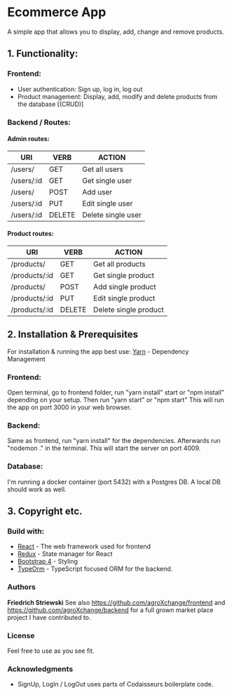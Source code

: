 
# Ecommerce App
 A simple app that allows you to display, add, change and remove products. 

## 1. Functionality:

### Frontend: 
* User authentication: Sign up, log in, log out
* Product management: Display, add, modify and delete products from the database [(CRUD)]

### Backend / Routes:

#### Admin routes:

|**URI**|**VERB**|**ACTION**|
|-------------|-----------|---------------------|
| /users/     | GET       | Get all users       |
| /users/:id  | GET       | Get single user     |
| /users/     | POST      | Add user            |
| /users/:id  | PUT       | Edit single user    |
| /users/:id  | DELETE    | Delete single user  |


#### Product routes:

|**URI**|**VERB**|**ACTION**|
|-------------|-----------|---------------------------|
| /products/     | GET       | Get all products       |
| /products/:id  | GET       | Get single product     |
| /products/     | POST      | Add single product     |
| /products/:id  | PUT       | Edit single product    |
| /products/:id  | DELETE    | Delete single product  |


## 2. Installation & Prerequisites
For installation & running the app best use: 
 [Yarn](https://yarnpkg.com/lang/en/) - Dependency Management

### Frontend: 
Open terminal, go to frontend folder, run "yarn install" start or "npm install" depending on your setup.
Then run "yarn start" or "npm start" This will run the app on port 3000 in your web browser. 

### Backend: 
Same as frontend, run "yarn install" for the dependencies. Afterwards run "nodemon ." in the terminal. This will start the server on port 4009.

### Database: 
I'm running a docker container (port 5432) with a Postgres DB. A local DB should work as well.


## 3. Copyright etc.

### Build with:
* [React](https://reactjs.org/) - The web framework used for frontend
* [Redux](https://redux.js.org) - State manager for React
* [Bootstrap 4](https://getbootstrap.com/docs/4.0/getting-started/introduction/) - Styling
* [TypeOrm](https://github.com/typeorm) - TypeScript focused ORM for the backend.  

### Authors
**Friedrich Striewski**
See also https://github.com/agroXchange/frontend and https://github.com/agroXchange/backend for a full grown market place project I have contributed to.

### License
Feel free to use as you see fit.

### Acknowledgments
* SignUp, LogIn / LogOut uses parts of Codaisseurs boilerplate code. 
